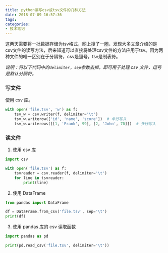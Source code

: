 ```yaml
---
title: python读写csv或tsv文件的几种方法
date: 2018-07-09 16:57:36
tags:
categories:
- 技术笔记
---
```

这两天需要将一批数据存储为tsv格式，网上搜了一圈，发现大多文章介绍的是csv文件的读写方法，后来知道可以直接将处理csv文件的方法应用于tsv。因为两种文件的唯一区别在于分隔符，csv是逗号，tsv是制表符。

*说明：将以下代码中的`delimiter`，`sep`参数去掉，即可用于处理 csv 文件，逗号是默认分隔符。*

### 写文件
使用 csv 库。
```python
with open('file.tsv', 'w') as f:
    tsv_w = csv.writer(f, delimiter='\t')
    tsv_w.writerow(['id', 'name', 'score'])  # 单行写入
    tsv_w.writerows([[1, 'Frank', 99], [2, 'John', 70]])  # 多行写入
```

### 读文件

1. 使用 csv 库
```python
import csv

with open('file.tsv') as f:
    tsvreader = csv.reader(f, delimiter='\t')
    for line in tsvreader:
        print(line)
```

2. 使用 DataFrame
```python
from pandas import DataFrame

df = DataFrame.from_csv('file.tsv', sep='\t')
print(df)
```

3. 使用 pandas 库的 csv 读取函数
```python
import pandas as pd

print(pd.read_csv('file.tsv', delimiter='\t'))
```